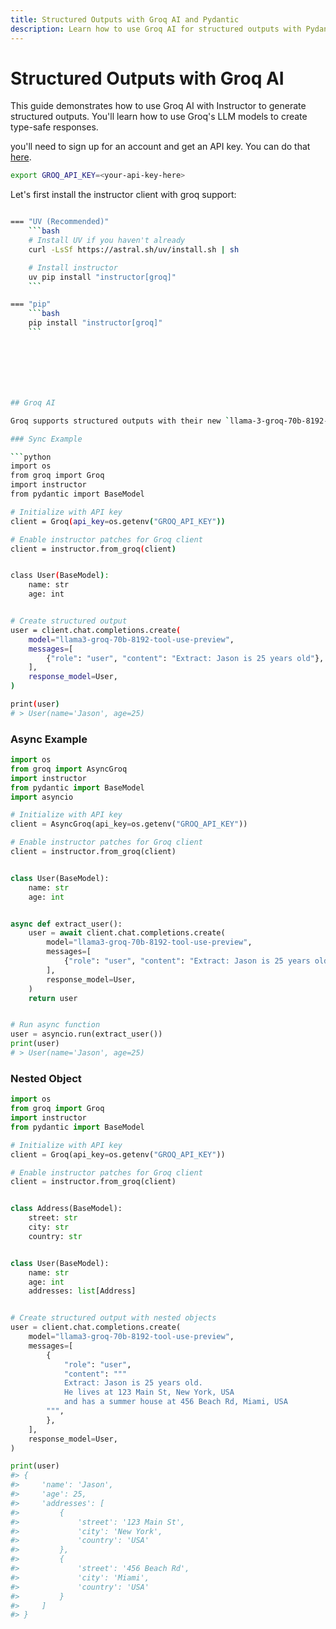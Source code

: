```yaml
---
title: Structured Outputs with Groq AI and Pydantic
description: Learn how to use Groq AI for structured outputs with Pydantic in Python and enhance API interactions.
---
```


# Structured Outputs with Groq AI

This guide demonstrates how to use Groq AI with Instructor to generate structured outputs. You'll learn how to use Groq's LLM models to create type-safe responses.

you'll need to sign up for an account and get an API key. You can do that [here](https://console.groq.com/docs/quickstart).

```bash
export GROQ_API_KEY=<your-api-key-here>
```

Let's first install the instructor client with groq support:
```bash

=== "UV (Recommended)"
    ```bash
    # Install UV if you haven't already
    curl -LsSf https://astral.sh/uv/install.sh | sh

    # Install instructor
    uv pip install "instructor[groq]"
    ```

=== "pip"
    ```bash
    pip install "instructor[groq]"
    ```







## Groq AI

Groq supports structured outputs with their new `llama-3-groq-70b-8192-tool-use-preview` model.

### Sync Example

```python
import os
from groq import Groq
import instructor
from pydantic import BaseModel

# Initialize with API key
client = Groq(api_key=os.getenv("GROQ_API_KEY"))

# Enable instructor patches for Groq client
client = instructor.from_groq(client)


class User(BaseModel):
    name: str
    age: int


# Create structured output
user = client.chat.completions.create(
    model="llama3-groq-70b-8192-tool-use-preview",
    messages=[
        {"role": "user", "content": "Extract: Jason is 25 years old"},
    ],
    response_model=User,
)

print(user)
# > User(name='Jason', age=25)
```

### Async Example

```python
import os
from groq import AsyncGroq
import instructor
from pydantic import BaseModel
import asyncio

# Initialize with API key
client = AsyncGroq(api_key=os.getenv("GROQ_API_KEY"))

# Enable instructor patches for Groq client
client = instructor.from_groq(client)


class User(BaseModel):
    name: str
    age: int


async def extract_user():
    user = await client.chat.completions.create(
        model="llama3-groq-70b-8192-tool-use-preview",
        messages=[
            {"role": "user", "content": "Extract: Jason is 25 years old"},
        ],
        response_model=User,
    )
    return user


# Run async function
user = asyncio.run(extract_user())
print(user)
# > User(name='Jason', age=25)

```

### Nested Object

```python
import os
from groq import Groq
import instructor
from pydantic import BaseModel

# Initialize with API key
client = Groq(api_key=os.getenv("GROQ_API_KEY"))

# Enable instructor patches for Groq client
client = instructor.from_groq(client)


class Address(BaseModel):
    street: str
    city: str
    country: str


class User(BaseModel):
    name: str
    age: int
    addresses: list[Address]


# Create structured output with nested objects
user = client.chat.completions.create(
    model="llama3-groq-70b-8192-tool-use-preview",
    messages=[
        {
            "role": "user",
            "content": """
            Extract: Jason is 25 years old.
            He lives at 123 Main St, New York, USA
            and has a summer house at 456 Beach Rd, Miami, USA
        """,
        },
    ],
    response_model=User,
)

print(user)
#> {
#>     'name': 'Jason',
#>     'age': 25,
#>     'addresses': [
#>         {
#>             'street': '123 Main St',
#>             'city': 'New York',
#>             'country': 'USA'
#>         },
#>         {
#>             'street': '456 Beach Rd',
#>             'city': 'Miami',
#>             'country': 'USA'
#>         }
#>     ]
#> }
```

